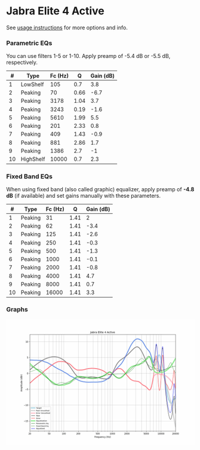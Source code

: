# Jabra Elite 4 Active
See [usage instructions](https://github.com/jaakkopasanen/AutoEq#usage) for more options and info.

### Parametric EQs
You can use filters 1-5 or 1-10. Apply preamp of -5.4 dB or -5.5 dB, respectively.

|   # | Type      |   Fc (Hz) |    Q |   Gain (dB) |
|-----|-----------|-----------|------|-------------|
|   1 | LowShelf  |       105 | 0.7  |         3.8 |
|   2 | Peaking   |        70 | 0.66 |        -6.7 |
|   3 | Peaking   |      3178 | 1.04 |         3.7 |
|   4 | Peaking   |      3243 | 0.19 |        -1.6 |
|   5 | Peaking   |      5610 | 1.99 |         5.5 |
|   6 | Peaking   |       201 | 2.33 |         0.8 |
|   7 | Peaking   |       409 | 1.43 |        -0.9 |
|   8 | Peaking   |       881 | 2.86 |         1.7 |
|   9 | Peaking   |      1386 | 2.7  |        -1   |
|  10 | HighShelf |     10000 | 0.7  |         2.3 |

### Fixed Band EQs
When using fixed band (also called graphic) equalizer, apply preamp of **-4.8 dB** (if available) and set gains manually with these parameters.

|   # | Type    |   Fc (Hz) |    Q |   Gain (dB) |
|-----|---------|-----------|------|-------------|
|   1 | Peaking |        31 | 1.41 |         2   |
|   2 | Peaking |        62 | 1.41 |        -3.4 |
|   3 | Peaking |       125 | 1.41 |        -2.6 |
|   4 | Peaking |       250 | 1.41 |        -0.3 |
|   5 | Peaking |       500 | 1.41 |        -1.3 |
|   6 | Peaking |      1000 | 1.41 |        -0.1 |
|   7 | Peaking |      2000 | 1.41 |        -0.8 |
|   8 | Peaking |      4000 | 1.41 |         4.7 |
|   9 | Peaking |      8000 | 1.41 |         0.7 |
|  10 | Peaking |     16000 | 1.41 |         3.3 |

### Graphs
![](./Jabra%20Elite%204%20Active.png)
